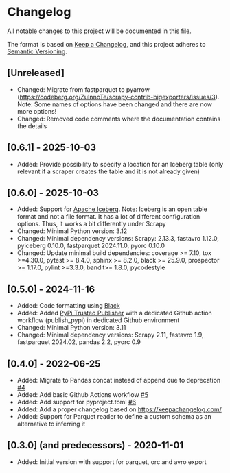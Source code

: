 # Changelog
All notable changes to this project will be documented in this file.

The format is based on [Keep a Changelog](https://keepachangelog.com/en/1.0.0/),
and this project adheres to [Semantic Versioning](https://semver.org/spec/v2.0.0.html).

## [Unreleased]
* Changed: Migrate from fastparquet to pyarrow (https://codeberg.org/ZuInnoTe/scrapy-contrib-bigexporters/issues/3). Note: Some names of options have been changed and there are now more options!
* Changed: Removed code comments where the documentation contains the details

## [0.6.1] - 2025-10-03
* Added: Provide possibility to specify a location for an Iceberg table (only relevant if a scraper creates the table and it is not already given)

## [0.6.0] - 2025-10-03
* Added: Support for [Apache Iceberg](https://iceberg.apache.org/). Note: Iceberg is an open table format and not a file format. It has a lot of different configuration options. Thus, it works a bit differently under Scrapy
* Changed: Minimal Python version: 3.12
* Changed: Minimal dependency versions: Scrapy: 2.13.3, fastavro 1.12.0, pyiceberg 0.10.0, fastparquet 2024.11.0, pyorc 0.10.0
* Changed: Update minimal build dependencies: coverage >= 7.10, tox >=4.30.0, pytest >= 8.4.0, sphinx >= 8.2.0, black >= 25.9.0, prospector >= 1.17.0, pylint >=3.3.0, bandit>= 1.8.0, pycodestyle 

## [0.5.0] - 2024-11-16
* Added: Code formatting using [Black](https://black.readthedocs.io/en/stable/)
* Added: Added [PyPi Trusted Publisher](https://docs.pypi.org/trusted-publishers/) with a dedicated Github action workflow (publish_pypi) in dedicated Github environment
* Changed: Minimal Python version: 3.11
* Changed: Minimal dependency versions: Scrapy 2.11, fastavro 1.9, fastparquet 2024.02, pandas 2.2, pyorc 0.9

## [0.4.0] - 2022-06-25
* Added: Migrate to Pandas concat instead of append due to deprecation [#4](https://github.com/ZuInnoTe/scrapy-contrib-bigexporters/issues/4)
* Added: Add basic Github Actions workflow [#5](https://github.com/ZuInnoTe/scrapy-contrib-bigexporters/issues/5)
* Added: Add support for pyproject.toml [#6](https://github.com/ZuInnoTe/scrapy-contrib-bigexporters/issues/6)
* Added: Add a proper changelog based on https://keepachangelog.com/
* Added: Support for Parquet reader to define a custom schema as an alternative to inferring it


## [0.3.0] (and predecessors) - 2020-11-01
* Added: Initial version with support for parquet, orc and avro export